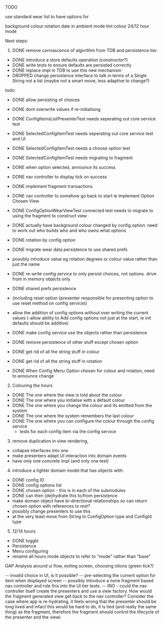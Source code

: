 TODO

use standard wear list to have options for

background colour
rotation
date in ambient mode
tint colour
24/12 hour mode



Next steps:

1. DONE remove connascence of algorithm from TDB and persistence tier.
 - DONE introduce a store defaults operation (constructor?)
 - DONE write tests to ensure defaults are persisted correctly
 - DONE replace impl in TDB to use this new mechanism
 - DROPPED change persistence interface to talk in terms of a Single String not a list (maybe not a smart move, less adaptive to change?)


todo:
 - DONE allow persisting of choices
 - DONE dont overwrite values if re-initialising
 - DONE ConfigItemsListPresenterTest needs seperating out core service test
 - DONE SelectedConfigItemTest needs seperating out core service test and UI
 - DONE SelectedConfigItemTest needs a choose option test
 - DONE SelectedConfigItemTest needs migrating to fragment
 - DONE when option selected, announce its success
 - DONE nav controller to display tick on success
 - DONE implement fragment transactions
 - DONE nav controller to somehow go back to start ie implement Option Chosen View
 - DONE ConfigOptionWearViewTest connected test needs to migrate to using the fragment to construct view
 - DONE actually have background colour changed by config option: need to work out who builds who and who owns what options
 - DONE rotation by config option
 - DONE migrate wear data persistence to use shared prefs
 - possibly introduce value eg rotation degrees or colour value rather than just the name
 - DONE re-write config service to only persist choices, not options. drive from in memory objects only
 - DONE shared prefs persistence
 - (including reset option (presenter responsible for presenting option to use reset method on config service))
 - allow the addition of config options without over writing the current values
 (-allow ability to Add config options not just at the start, ie init defaults should be additive)

 - DONE make config service use the objects rather than persistence
 - DONE remove persistence of other stuff except chosen option
 - DONE get rid of all the string stuff in colour
 - DONE get rid of all the string stuff in rotation

 - DONE When Config Menu Option chosen for colour and rotation, need to announce change

2. Colouring the hours
 - DONE The one where the view is told about the colour
 - DONE The one where you initialise with a default colour
 - DONE The one where you change the colour and its emitted from the system
 - DONE The one where the system remembers the last colour
 - DONE The one where you can configure the colour through the config service
   - tests for each config item via the config service



3. remove duplication in view rendering,
 - collapse interfaces into one
 - make presenters adapt UI interaction into domain events
 - have only one concrete impl (and only one test)

4. introduce a tighter domain model that has objects with:
 - DONE config ID
 - DONE config options list
 - DONE chosen option - this is in each of the submodules
 - DONE can then (de)hydrate this to/from persistence
 - make domain object have bi-directional relationships so can return chosen option with references to rest?
 - possibly change presenters to use this
 - at the very least move from String to ConfigOption type and ConfigId type


5. 12/14 hours
 - DONE toggle
 - Persistence
 - Menu configuring
 - rename all hours mode objects to refer to "mode" rather than "base"


 GAP Analysis around ui flow, exiting screen, choosing otions (green tick?)

 -- invalid choice in UI, is it possible?
 -- pre-selecting the current option for item when displayed screen
 -- possibly introduce a none fragment based nav controller and role this into the UI tier tests.
 -- (NO - could the nav controller itself create the presenters and use a view factory.
    How would the fragment generated view get back to the nav controller?
    Consider the case where app is re-hydrating, it feels wrong that the presenter should be long lived
    and infact this would be hard to do, it is tied (and really the same thing) as the fragment,
    therefore the fragment should control the lifecycle of the presenter and the view)